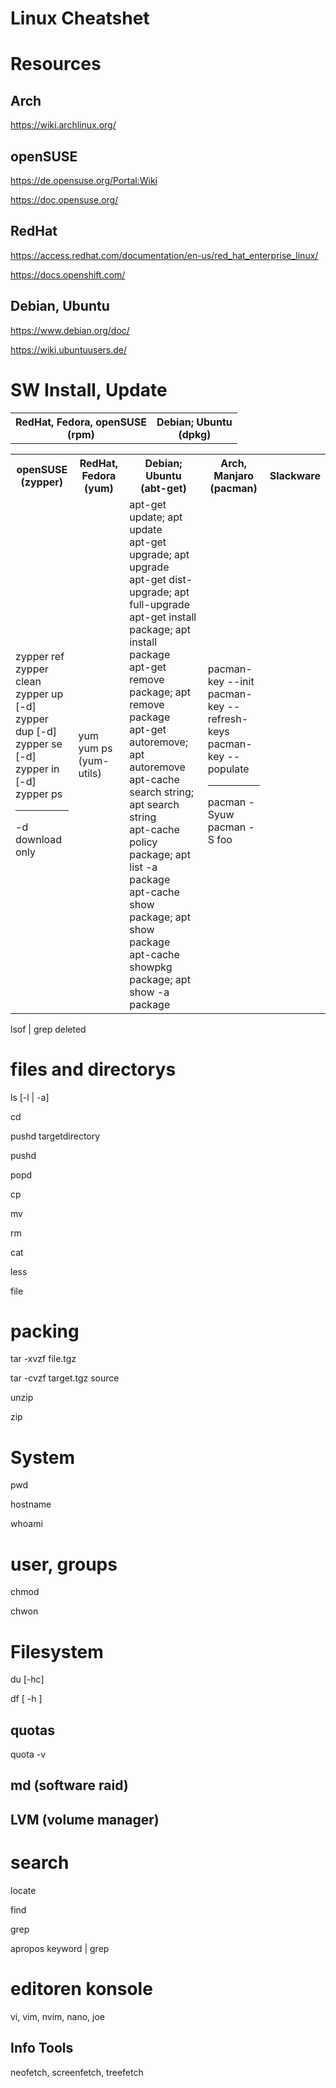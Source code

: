 # Linux Cheatshet

# Resources
## Arch

https://wiki.archlinux.org/

## openSUSE

https://de.opensuse.org/Portal:Wiki

https://doc.opensuse.org/

## RedHat
https://access.redhat.com/documentation/en-us/red_hat_enterprise_linux/

https://docs.openshift.com/

## Debian, Ubuntu

https://www.debian.org/doc/

https://wiki.ubuntuusers.de/


# SW Install, Update

<table>
<tr>
	<th align="center">RedHat, Fedora, openSUSE<br>(rpm)</th>
	<th align="center">Debian; Ubuntu<br>(dpkg)</th>
</tr>
</table>

<table>
<tr>
	<th align="center">openSUSE<br>(zypper)</th>
	<th align="center">RedHat, Fedora<br>(yum)</th>
	<th align="center">Debian; Ubuntu<br>(abt-get)</th>
	<th align="center">Arch, Manjaro<br>(pacman)</th>
	<th align="center">Slackware<br></th>
</tr>
<tr>
	<td>
		zypper ref<br>
		zypper clean<br>
		zypper up [-d]<br>
		zypper dup [-d]<br>
		zypper se [-d]<br>
		zypper in [-d]<br>
		zypper ps
		<hr>
		-d download only
	</td>
	<td>yum<br>
		yum ps (yum-utils)
	</td>
	<td>
		apt-get update; apt update<br>
		apt-get upgrade; apt upgrade<br>
		apt-get dist-upgrade; apt full-upgrade<br>
		apt-get install package; apt install package<br>
		apt-get remove package; apt remove package<br>
		apt-get autoremove; apt autoremove<br>
		apt-cache search string; apt search string<br>
		apt-cache policy package; apt list -a package<br>
		apt-cache show package; apt show package<br>
		apt-cache showpkg package; apt show -a package
	</td>
	<td>
			pacman-key --init<br>
			pacman-key --refresh-keys<br>
			pacman-key --populate<br>
			<hr>
			pacman -Syuw<br>
			pacman -S foo<br>
	</td>
</tr>
</table>

lsof | grep deleted

# files and directorys

ls [-l | -a]

cd

pushd targetdirectory

pushd

popd

cp

mv

rm

cat

less

file

# packing

tar -xvzf file.tgz

tar -cvzf target.tgz source

unzip

zip


# System

pwd

hostname

whoami

# user, groups

chmod

chwon

# Filesystem

du [-hc]

df [ -h ]

## quotas

quota -v 

## md (software raid)

## LVM (volume manager)


# search

locate

find

grep

apropos keyword | grep



# editoren konsole
vi, vim, nvim, nano, joe
## 


## Info Tools
neofetch, screenfetch, treefetch

